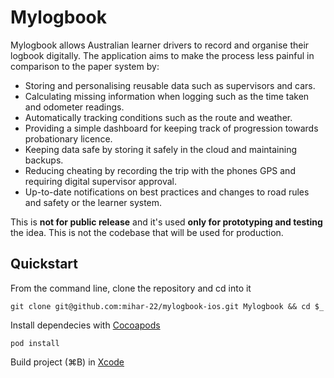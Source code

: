 # Mylogbook

Mylogbook allows Australian learner drivers to record and organise their logbook digitally. The application aims to make the process less painful in comparison to the paper system by:

* Storing and personalising reusable data such as supervisors and cars.
* Calculating missing information when logging such as the time taken and odometer readings.
* Automatically tracking conditions such as the route and weather.
* Providing a simple dashboard for keeping track of progression towards probationary licence.
* Keeping data safe by storing it safely in the cloud and maintaining backups.
* Reducing cheating by recording the trip with the phones GPS and requiring digital supervisor approval.
* Up-to-date notifications on best practices and changes to road rules and safety or the learner system.

This is **not for public release** and it's used **only for prototyping and testing** the idea. This is not the codebase that will be used for production.

## Quickstart

From the command line, clone the repository and cd into it

    git clone git@github.com:mihar-22/mylogbook-ios.git Mylogbook && cd $_

Install dependecies with [Cocoapods](https://cocoapods.org/)

    pod install

Build project (⌘B) in [Xcode](https://developer.apple.com/xcode/)
